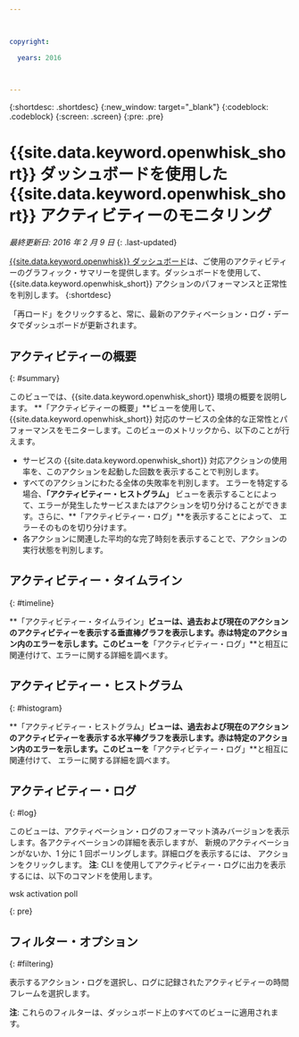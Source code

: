 ```yaml
---

 

copyright:

  years: 2016

 

---
```


{:shortdesc: .shortdesc}
{:new_window: target="_blank"}
{:codeblock: .codeblock}
{:screen: .screen}
{:pre: .pre}

# {{site.data.keyword.openwhisk_short}} ダッシュボードを使用した {{site.data.keyword.openwhisk_short}} アクティビティーのモニタリング
*最終更新日: 2016 年 2 月 9 日*
{: .last-updated}


[{{site.data.keyword.openwhisk}}
ダッシュボード](https://{DomainName}/whisk/dashboard/)は、ご使用のアクティビティーのグラフィック・サマリーを提供します。ダッシュボードを使用して、
{{site.data.keyword.openwhisk_short}} アクションのパフォーマンスと正常性を判別します。
{:shortdesc}

「再ロード」をクリックすると、常に、最新のアクティベーション・ログ・データでダッシュボードが更新されます。

## アクティビティーの概要
{: #summary}

このビューでは、{{site.data.keyword.openwhisk_short}}
環境の概要を説明します。
**「アクティビティーの概要」**ビューを使用して、
{{site.data.keyword.openwhisk_short}} 対応のサービスの全体的な正常性とパフォーマンスをモニターします。このビューのメトリックから、以下のことが行えます。
* サービスの {{site.data.keyword.openwhisk_short}} 対応アクションの使用率を、このアクションを起動した回数を表示することで判別します。
* すべてのアクションにわたる全体の失敗率を判別します。
エラーを特定する場合、**「アクティビティー・ヒストグラム」** ビューを表示することによって、エラーが発生したサービスまたはアクションを切り分けることができます。さらに、**「アクティビティー・ログ」**を表示することによって、
エラーそのものを切り分けます。
* 各アクションに関連した平均的な完了時刻を表示することで、アクションの実行状態を判別します。 

<!-- For tips on improving performance, see troubleshooting? -->

## アクティビティー・タイムライン
{: #timeline}

**「アクティビティー・タイムライン」**ビューは、過去および現在のアクションのアクティビティーを表示する垂直棒グラフを表示します。赤は特定のアクション内のエラーを示します。このビューを**「アクティビティー・ログ」**と相互に関連付けて、エラーに関する詳細を調べます。

## アクティビティー・ヒストグラム
{: #histogram}

**「アクティビティー・ヒストグラム」**ビューは、過去および現在のアクションのアクティビティーを表示する水平棒グラフを表示します。赤は特定のアクション内のエラーを示します。このビューを**「アクティビティー・ログ」**と相互に関連付けて、
エラーに関する詳細を調べます。

## アクティビティー・ログ
{: #log}

このビューは、アクティベーション・ログのフォーマット済みバージョンを表示します。各アクティベーションの詳細を表示しますが、
新規のアクティベーションがないか、1 分に 1 回ポーリングします。詳細ログを表示するには、
アクションをクリックします。
**注**:  CLI を使用してアクティビティー・ログに出力を表示するには、以下のコマンドを使用します。 

  
wsk activation poll
  
  {: pre} 

## フィルター・オプション 
{: #filtering}

表示するアクション・ログを選択し、ログに記録されたアクティビティーの時間フレームを選択します。 

**注**: これらのフィルターは、ダッシュボード上のすべてのビューに適用されます。
